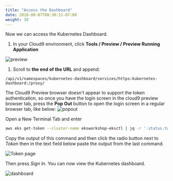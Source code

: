 ```yaml
---
title: "Access the Dashboard"
date: 2018-08-07T08:30:11-07:00
weight: 30
---
```


Now we can access the Kubernetes Dashboard.

1. In your Cloud9 environment, click **Tools / Preview / Preview Running Application**

![preview](/images/preview_running_application.png)

1. Scroll to **the end of the URL** and append:

```text
/api/v1/namespaces/kubernetes-dashboard/services/https:kubernetes-dashboard:/proxy/
```

The Cloud9 Preview browser doesn't appear to support the token authentication, so once you have the login screen in the cloud9 preview browser tab, press the **Pop Out** button to open the login screen in a regular browser tab, like below:
![popout](/images/popout.png)

Open a New Terminal Tab  and enter

```bash
aws eks get-token --cluster-name eksworkshop-eksctl | jq -r '.status.token'
```

Copy the output of this command and then click the radio button next to
*Token* then in the text field below paste the output from the last command.

![Token page](/images/dashboard-connect.png)

Then press *Sign In*. You can now view the Kubernetes dashboard.

![dashboard](/images/complete_dashboard.png)
